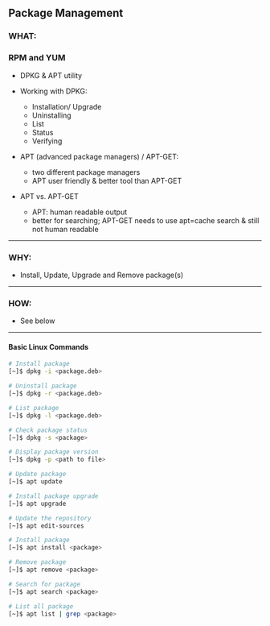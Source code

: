 ## Package Management ##

### WHAT: ###

### RPM and YUM ###
- DPKG & APT utility
- Working with DPKG:
    - Installation/ Upgrade
    - Uninstalling
    - List
    - Status
    - Verifying

- APT (advanced package managers) / APT-GET:
    - two different package managers
    - APT user friendly & better tool than APT-GET

- APT vs. APT-GET
    - APT: human readable output
    - better for searching; APT-GET needs to use apt=cache search <package> & still not human readable
---

### WHY: ###
- Install, Update, Upgrade and Remove package(s)

---

### HOW: ####
- See below
---

#### Basic Linux Commands ####

```bash
# Install package
[~]$ dpkg -i <package.deb>

# Uninstall package
[~]$ dpkg -r <package.deb>

# List package
[~]$ dpkg -l <package.deb>

# Check package status
[~]$ dpkg -s <package>

# Display package version
[~]$ dpkg -p <path to file> 

```

```bash
# Update package
[~]$ apt update

# Install package upgrade
[~]$ apt upgrade

# Update the repository
[~]$ apt edit-sources

# Install package
[~]$ apt install <package>

# Remove package
[~]$ apt remove <package>

# Search for package
[~]$ apt search <package>

# List all package
[~]$ apt list | grep <package>






```





